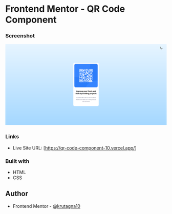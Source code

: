 # Frontend Mentor - QR Code Component

### Screenshot

![](screenshot/Screenshot.png)

### Links

- Live Site URL: [https://qr-code-component-10.vercel.app/]

### Built with

- HTML
- CSS 

## Author
- Frontend Mentor - [@krutagna10](https://www.frontendmentor.io/profile/krutagna10)
